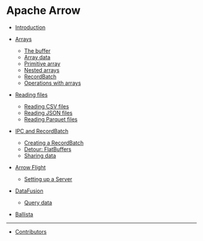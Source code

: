 # Apache Arrow

- [Introduction](introduction.md)

- [Arrays](arrays.md)
    - [The buffer](arrays_buffer.md)
    - [Array data](arrays_data.md)
    - [Primitive array](arrays_primitive.md)
    - [Nested arrays](arrays_nested.md)
    - [RecordBatch](arrays_recordbatch.md)
    - [Operations with arrays](arrays_operations.md)

- [Reading files](reading_files.md)
    - [Reading CSV files](reading_csv.md)
    - [Reading JSON files](reading_json.md)
    - [Reading Parquet files](reading_parquet.md)

- [IPC and RecordBatch]()
    - [Creating a RecordBatch]()
    - [Detour: FlatBuffers]()
    - [Sharing data]()

- [Arrow Flight]()
    - [Setting up a Server]()

- [DataFusion]()
    - [Query data]()

- [Ballista]()

---
- [Contributors]()
